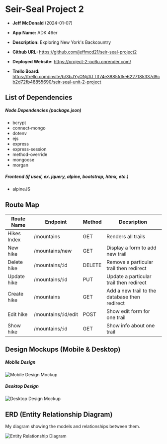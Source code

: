 
# Seir-Seal Project 2

- **Jeff McDonald** (2024-01-07)

- **App Name:** ADK 46er
- **Description:** Exploring New York's Backcountry
- **Github URL:** https://github.com/jeffmcd21/seir-seal-project2
- **Deployed Website:** https://project-2-pc6u.onrender.com/
- **Trello Board:** https://trello.com/invite/b/3bJYyONj/ATTIf74e3885fd5e6227185337d9cb2d72fb48855690/seir-seal-unit-2-project

## List of Dependencies

##### Node Dependencies (package.json)

- bcrypt
- connect-mongo
- dotenv
- ejs
- express
- express-session
- method-override
- mongoose
- morgan

##### Frontend (if used, ex. jquery, alpine, bootstrap, htmx, etc.)

- alpineJS

## Route Map

| Route Name | Endpoint | Method | Decsription |
|------------|----------|--------|-------------|
| Hikes Index | /mountains | GET | Renders all trails |
| New hike | /mountains/new | GET | Display a form to add new trail |
| Delete hike | /mountains/:id | DELETE | Remove a particular trail then redirect |
| Update hike | /mountains/:id | PUT | Update a particular trail then redirect |
| Create hike | /mountains | GET | Add a new trail to the database then redirect |
| Edit hike | /mountains/:id/edit | POST | Show edit form for one trail |
| Show hike | /mountains/:id | GET | Show info about one trail |


## Design Mockups (Mobile & Desktop)

##### Mobile Design

![Mobile Design Mockup](https://i.imgur.com/lw1B6J0.png)

##### Desktop Design

![Desktop Design Mockup](https://i.imgur.com/B9EXxQb.png)

## ERD (Entity Relationship Diagram)

My diagram showing the models and relationships between them.

![Entity Relationship Diagram](https://i.imgur.com/7b2DCXU.png)
